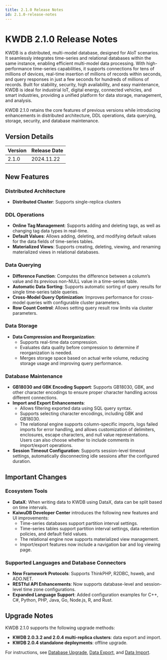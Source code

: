 ```yaml
---
title: 2.1.0 Release Notes
id: 2.1.0-release-notes
---
```


# KWDB 2.1.0 Release Notes

KWDB is a distributed, multi-model database, designed for AIoT scenarios. It seamlessly integrates time-series and relational databases within the same instance, enabling efficient multi-model data processing. With high-performance time-series capabilities, it supports connections for tens of millions of devices, real-time insertion of millions of records within seconds, and query responses in just a few seconds for hundreds of millions of records. Built for stability, security, high availability, and easy maintenance, KWDB is ideal for industrial IoT, digital energy, connected vehicles, and smart industries, providing a unified platform for data storage, management, and analysis.

KWDB 2.1.0 retains the core features of previous versions while introducing enhancements in distributed architecture, DDL operations, data querying, storage, security, and database maintenance.

## Version Details

| Version   | Release Date   |
| :------- | :--------- |
| 2.1.0    | 2024.11.22 |

## New Features

### Distributed Architecture

- **Distributed Cluster**: Supports single-replica clusters

### DDL Operations

- **Online Tag Management**: Supports adding and deleting tags, as well as changing tag data types in real-time.
- **Default Values**: Allows adding, deleting, and modifying default values for the data fields of time-series tables.  
- **Materialized Views**: Supports creating, deleting, viewing, and renaming materialized views in relational databases.

### Data Querying

- **Difference Function**: Computes the difference between a column’s value and its previous non-NULL value in a time-series table.  
- **Automatic Data Sorting**: Supports automatic sorting of query results for single time-series table queries.
- **Cross-Model Query Optimization**: Improves performance for cross-model queries with configurable cluster parameters.
- **Row Count Control**: Allows setting query result row limits via cluster parameters.

### Data Storage

- **Data Compression and Reorganization**:
  - Supports real-time data compression.  
  - Evaluates data quality before compression to determine if reorganization is needed.  
  - Merges storage space based on actual write volume, reducing storage usage and improving query performance.

### Database Maintenance

- **GB18030 and GBK Encoding Support**: Supports GB18030, GBK, and other character encodings to ensure proper character handling across different connections.  
- **Import and Export Enhancements**:  
  - Allows filtering exported data using SQL query syntax.
  - Supports selecting character encodings, including GBK and GB18030.  
  - The relational engine supports column-specific imports, logs failed imports for error handling, and allows customization of delimiters, enclosures, escape characters, and null value representations. Users can also choose whether to include comments in import/export operations.
- **Session Timeout Configuration**: Supports session-level timeout settings, automatically disconnecting idle sessions after the configured duration.

## Important Changes

### Ecosystem Tools

- **DataX**: When writing data to KWDB using DataX, data can be split based on time intervals.  
- **KaiwuDB Developer Center** introduces the following new features and UI improvements:  
  - Time-series databases support partition interval settings.
  - Time-series tables support partition interval settings, data retention policies, and default field values.  
  - The relational engine now supports materialized view management.  
  - Import/export features now include a navigation bar and log viewing page.  

### Supported Languages and Database Connectors

- **New Framework Protocols**: Supports ThinkPHP, R2DBC, hsweb, and ADO.NET.  
- **RESTful API Enhancements**: Now supports database-level and session-level time zone configurations.  
- **Expanded Language Support**: Added configuration examples for C++, C#, Python, PHP, Java, Go, Node.js, R, and Rust. 

## Upgrade Notes

KWDB 2.1.0 supports the following upgrade methods:

- **KWDB 2.0.3.2 and 2.0.4 multi-replica clusters**: data export and import.
- **KWDB 2.0.4 standalone deployments**: offline upgrade.

For instructions, see [Database Upgrade](../db-operation/db-upgrade.md), [Data Export](../db-administration/import-export-data/export-data.md), and [Data Import](../db-administration/import-export-data/import-data.md).
